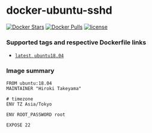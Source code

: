 # docker-ubuntu-sshd
[![Docker Stars](https://img.shields.io/docker/stars/takeyamajp/centos-ubuntu.svg)](https://hub.docker.com/r/takeyamajp/ubuntu-sshd/)
[![Docker Pulls](https://img.shields.io/docker/pulls/takeyamajp/ubuntu-sshd.svg)](https://hub.docker.com/r/takeyamajp/ubuntu-sshd/)
[![license](https://img.shields.io/github/license/takeyamajp/docker-ubuntu-sshd.svg)](https://github.com/takeyamajp/docker-ubuntu-sshd/blob/master/LICENSE)

### Supported tags and respective Dockerfile links  
- [`latest`, `ubuntu18.04`](https://github.com/takeyamajp/docker-centos-sshd/blob/master/ubuntu18.04/Dockerfile)

### Image summary
    FROM ubuntu:18.04  
    MAINTAINER "Hiroki Takeyama"
    
    # timezone  
    ENV TZ Asia/Tokyo
    
    ENV ROOT_PASSWORD root
    
    EXPOSE 22
